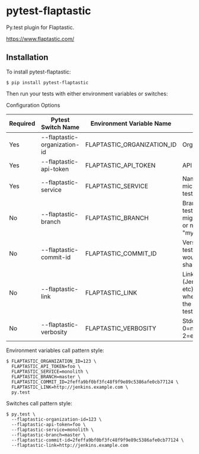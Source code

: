 # pytest-flaptastic
Py.test plugin for Flaptastic.

https://www.flaptastic.com/

## Installation

To install pytest-flaptastic:

    $ pip install pytest-flaptastic

Then run your tests with either environment variables or switches:

Configuration Options

| Required | Pytest Switch Name           | Environment Variable Name  | Description |
| -------- | ---------------------------- | -------------------------- | ----------- |
| Yes      | --flaptastic-organization-id | FLAPTASTIC_ORGANIZATION_ID | Organization id |
| Yes      | --flaptastic-api-token       | FLAPTASTIC_API_TOKEN       | API token |
| Yes      | --flaptastic-service         | FLAPTASTIC_SERVICE         | Name of service (aka microservice) under test |
| No       | --flaptastic-branch          | FLAPTASTIC_BRANCH          | Branch name being tested. In git, you might pass "master" or names like "myFeature" |
| No       | --flaptastic-commit-id       | FLAPTASTIC_COMMIT_ID       | Version id of code tested. In git, this would be the commit sha |
| No       | --flaptastic-link            | FLAPTASTIC_LINK            | Link to CI (Jenkins/Circle/Travis etc) website page where you can find the full details of the test run, if applicable |
| No       | --flaptastic-verbosity       | FLAPTASTIC_VERBOSITY       | Stdout verbosity. 0=none 1=minimal 2=everything |

Environment variables call pattern style:

    $ FLAPTASTIC_ORGANIZATION_ID=123 \
      FLAPTASTIC_API_TOKEN=foo \
      FLAPTASTIC_SERVICE=monolith \
      FLAPTASTIC_BRANCH=master \
      FLAPTASTIC_COMMIT_ID=2feffa9bf0bf3fc48f9f9e89c5386afe0cb77124 \
      FLAPTASTIC_LINK=http://jenkins.example.com \
      py.test

Switches call pattern style:

    $ py.test \
      --flaptastic-organization-id=123 \
      --flaptastic-api-token=foo \
      --flaptastic-service=monolith \
      --flaptastic-branch=master \
      --flaptastic-commit-id=2feffa9bf0bf3fc48f9f9e89c5386afe0cb77124 \
      --flaptastic-link=http://jenkins.example.com
